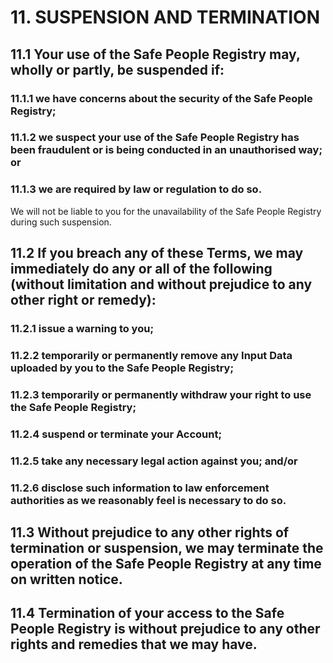 # 11. SUSPENSION AND TERMINATION

## 11.1 Your use of the Safe People Registry may, wholly or partly, be suspended if:

### 11.1.1 we have concerns about the security of the Safe People Registry;

### 11.1.2 we suspect your use of the Safe People Registry has been fraudulent or is being conducted in an unauthorised way; or

### 11.1.3 we are required by law or regulation to do so.

We will not be liable to you for the unavailability of the Safe People Registry during such suspension.

## 11.2 If you breach any of these Terms, we may immediately do any or all of the following (without limitation and without prejudice to any other right or remedy):

### 11.2.1 issue a warning to you;

### 11.2.2 temporarily or permanently remove any Input Data uploaded by you to the Safe People Registry;

### 11.2.3 temporarily or permanently withdraw your right to use the Safe People Registry;

### 11.2.4 suspend or terminate your Account;

### 11.2.5 take any necessary legal action against you; and/or

### 11.2.6 disclose such information to law enforcement authorities as we reasonably feel is necessary to do so.

## 11.3 Without prejudice to any other rights of termination or suspension, we may terminate the operation of the Safe People Registry at any time on written notice.

## 11.4 Termination of your access to the Safe People Registry is without prejudice to any other rights and remedies that we may have.
